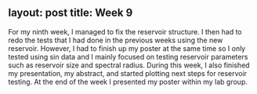 layout: post
title: Week 9
---

For my ninth week, I managed to fix the reservoir structure. I then had to redo the tests that I had done in the previous weeks using the new reservoir. However, I had to finish up my poster at the same time so I only tested using sin data and I mainly focused on testing reservoir parameters such as reservoir size and spectral radius. During this week, I also finished my presentation, my abstract, and started plotting next steps for reservoir testing. At the end of the week I presented my poster within my lab group. 